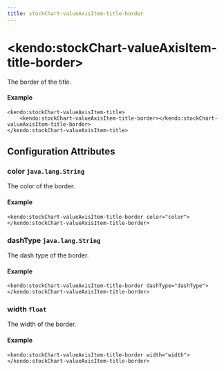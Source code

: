 ```yaml
---
title: stockChart-valueAxisItem-title-border
---
```


# \<kendo:stockChart-valueAxisItem-title-border\>

The border of the title.

#### Example
    <kendo:stockChart-valueAxisItem-title>
        <kendo:stockChart-valueAxisItem-title-border></kendo:stockChart-valueAxisItem-title-border>
    </kendo:stockChart-valueAxisItem-title>

## Configuration Attributes

### color `java.lang.String`

The color of the border.

#### Example
    <kendo:stockChart-valueAxisItem-title-border color="color">
    </kendo:stockChart-valueAxisItem-title-border>

### dashType `java.lang.String`

The dash type of the border.

#### Example
    <kendo:stockChart-valueAxisItem-title-border dashType="dashType">
    </kendo:stockChart-valueAxisItem-title-border>

### width `float`

The width of the border.

#### Example
    <kendo:stockChart-valueAxisItem-title-border width="width">
    </kendo:stockChart-valueAxisItem-title-border>

